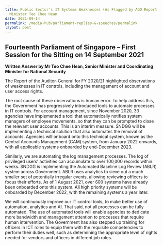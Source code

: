 ```yaml
---
title: Public Sector's IT Systems Weaknesses (As Flagged by AGO Report) - Senior
  Minister Teo Chee Hean
date: 2021-09-14
permalink: /media-hub/parliament-replies-&-speeches/permalink
layout: post
---
```

## Fourteenth Parliament of Singapore – First Session for the Sitting on 14 September 2021

**Written Answer by Mr Teo Chee Hean, Senior Minister and Coordinating Minister for National Security**

The Report of the Auditor-General for FY 2020/21 highlighted observations of weaknesses in IT controls, including the management of account and user access rights.

The root cause of these observations is human error. To help address this, the Government has progressively introduced tools to automate processes in IT controls. For account management, since November 2020, 33 agencies have implemented a tool that automatically notifies system managers of employee movements, so that they can be prompted to close the relevant user accounts. This is an interim measure. SNDGG will be implementing a technical solution that also automates the removal of accounts. Agencies will onboard onto this technical system, known as the Central Accounts Management (CAM) system, from January 2022 onwards, with all applicable systems onboarded by end-December 2023.

Similarly, we are automating the log management processes. The log of privileged users’ activities can accumulate to over 100,000 records within weeks. SNDGG is implementing the Automated Baseline Log Review (ABLR) system across Government. ABLR uses analytics to sieve out a much smaller set of potentially irregular events, allowing reviewing officers to focus their efforts. As of 1 August 2021, over 600 systems have already been onboarded onto this system. All high priority systems will be onboarded by December 2022, with the remaining systems a year later.

We will continuously improve our IT control tools, to make better use of automation, analytics and AI. That said, not all processes can be fully automated. The use of automated tools will enable agencies to dedicate more bandwidth and management attention to processes that require human intervention. The Government has also stepped up training for officers in ICT roles to equip them with the requisite competencies to perform their duties well, such as determining the appropriate level of rights needed for vendors and officers in different job roles.